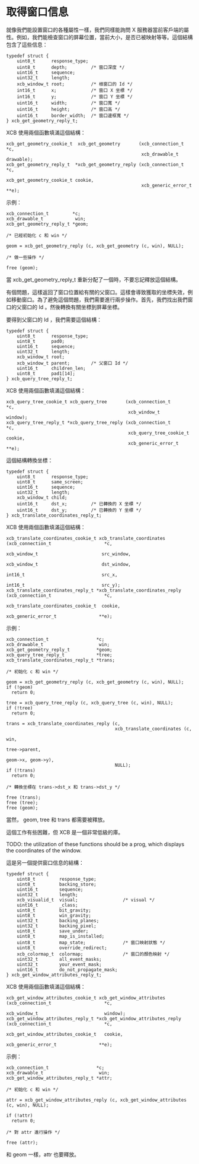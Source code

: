 取得窗口信息
===

就像我們能設置窗口的各種屬性一樣，我們同樣能詢問 X 服務器當前客戶端的屬性。例如，我們能檢查窗口的屏幕位置，當前大小，是否已被映射等等。這個結構包含了這些信息：

    typedef struct {
        uint8_t      response_type;
        uint8_t      depth;         /* 窗口深度 */
        uint16_t     sequence;
        uint32_t     length;
        xcb_window_t root;          /* 根窗口的 Id */
        int16_t      x;             /* 窗口 X 坐標 */
        int16_t      y;             /* 窗口 Y 坐標 */
        uint16_t     width;         /* 窗口寬 */
        uint16_t     height;        /* 窗口高 */
        uint16_t     border_width;  /* 窗口邊框寬 */
    } xcb_get_geometry_reply_t;

XCB 使用兩個函數填滿這個結構：

    xcb_get_geometry_cookie_t  xcb_get_geometry       (xcb_connection_t         *c,
                                                       xcb_drawable_t            drawable);
    xcb_get_geometry_reply_t  *xcb_get_geometry_reply (xcb_connection_t         *c,
                                                       xcb_get_geometry_cookie_t cookie,
                                                       xcb_generic_error_t     **e);

示例：

    xcb_connection_t         *c;
    xcb_drawable_t            win;
    xcb_get_geometry_reply_t *geom;

    /* 已經初始化 c 和 win */

    geom = xcb_get_geometry_reply (c, xcb_get_geometry (c, win), NULL);

    /* 做一些操作 */

    free (geom);

當 xcb_get_geometry_reply_t 重新分配了一個時，不要忘記釋放這個結構。

有個問題，這樣返回了窗口位置給有關的父窗口。這樣會導致獲取的坐標失效，例如移動窗口。為了避免這個問題，我們需要進行兩步操作。首先，我們找出我們窗口的父窗口的 Id 。然後轉換有關坐標到屏幕坐標。

要得到父窗口的 Id ，我們需要這個結構：

    typedef struct {
        uint8_t      response_type;
        uint8_t      pad0;
        uint16_t     sequence;
        uint32_t     length;
        xcb_window_t root;
        xcb_window_t parent;        /* 父窗口 Id */
        uint16_t     children_len;
        uint8_t      pad1[14];
    } xcb_query_tree_reply_t;

XCB 使用兩個函數填滿這個結構：

    xcb_query_tree_cookie_t xcb_query_tree       (xcb_connection_t        *c,
                                                  xcb_window_t             window);
    xcb_query_tree_reply_t *xcb_query_tree_reply (xcb_connection_t        *c,
                                                  xcb_query_tree_cookie_t  cookie,
                                                  xcb_generic_error_t    **e);

這個結構轉換坐標：

    typedef struct {
        uint8_t      response_type;
        uint8_t      same_screen;
        uint16_t     sequence;
        uint32_t     length;
        xcb_window_t child;
        uint16_t     dst_x;         /* 已轉換的 X 坐標 */
        uint16_t     dst_y;         /* 已轉換的 Y 坐標 */
    } xcb_translate_coordinates_reply_t;

XCB 使用兩個函數填滿這個結構：
    
    xcb_translate_coordinates_cookie_t xcb_translate_coordinates       (xcb_connection_t                    *c,
                                                                        xcb_window_t                        src_window,
                                                                        xcb_window_t                        dst_window,
                                                                        int16_t                             src_x,
                                                                        int16_t                             src_y);
    xcb_translate_coordinates_reply_t *xcb_translate_coordinates_reply (xcb_connection_t                    *c,
                                                                        xcb_translate_coordinates_cookie_t  cookie,
                                                                        xcb_generic_error_t                **e);

示例：

    xcb_connection_t                  *c;
    xcb_drawable_t                     win;
    xcb_get_geometry_reply_t          *geom;
    xcb_query_tree_reply_t            *tree;
    xcb_translate_coordinates_reply_t *trans;

    /* 初始化 c 和 win */

    geom = xcb_get_geometry_reply (c, xcb_get_geometry (c, win), NULL);
    if (!geom)
      return 0;

    tree = xcb_query_tree_reply (c, xcb_query_tree (c, win), NULL);
    if (!tree)
      return 0;

    trans = xcb_translate_coordinates_reply (c,
                                             xcb_translate_coordinates (c,
                                                                        win,
                                                                        tree->parent,
                                                                        geom->x, geom->y),
                                             NULL);
    if (!trans)
      return 0;

    /* 轉換坐標在 trans->dst_x 和 trans->dst_y */

    free (trans);
    free (tree);
    free (geom);

當然， geom, tree 和 trans 都需要被釋放。

這個工作有些困難，但 XCB 是一個非常低級的庫。

TODO: the utilization of these functions should be a prog, which displays the coordinates of the window.

這是另一個提供窗口信息的結構：

    typedef struct {
        uint8_t         response_type;
        uint8_t         backing_store;
        uint16_t        sequence;
        uint32_t        length;
        xcb_visualid_t  visual;                 /* visual */
        uint16_t        _class;
        uint8_t         bit_gravity;
        uint8_t         win_gravity;
        uint32_t        backing_planes;
        uint32_t        backing_pixel;
        uint8_t         save_under;
        uint8_t         map_is_installed;
        uint8_t         map_state;              /* 窗口映射狀態 */
        uint8_t         override_redirect;
        xcb_colormap_t  colormap;               /* 窗口的顏色映射 */
        uint32_t        all_event_masks;
        uint32_t        your_event_mask;
        uint16_t        do_not_propagate_mask;
    } xcb_get_window_attributes_reply_t;

XCB 使用兩個函數填滿這個結構：

    xcb_get_window_attributes_cookie_t xcb_get_window_attributes       (xcb_connection_t                    *c,
                                                                        xcb_window_t                         window);
    xcb_get_window_attributes_reply_t *xcb_get_window_attributes_reply (xcb_connection_t                    *c,
                                                                        xcb_get_window_attributes_cookie_t   cookie,
                                                                        xcb_generic_error_t                **e);

示例：

    xcb_connection_t                  *c;
    xcb_drawable_t                     win;
    xcb_get_window_attributes_reply_t *attr;

    /* 初始化 c 和 win */

    attr = xcb_get_window_attributes_reply (c, xcb_get_window_attributes (c, win), NULL);

    if (!attr)
      return 0;

    /* 對 attr 進行操作 */

    free (attr);

和 geom 一樣，attr 也要釋放。
